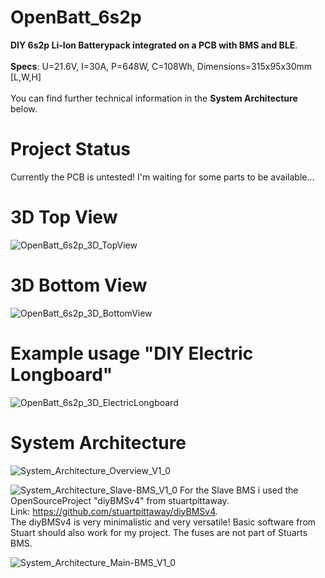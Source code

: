 # OpenBatt_6s2p

**DIY 6s2p Li-Ion Batterypack integrated on a PCB with BMS and BLE**.
<br />
<br />
**Specs**: U=21.6V, I=30A, P=648W, C=108Wh, Dimensions=315x95x30mm [L,W,H]
<br />
<br />
You can find further technical information in the **System Architecture** below.

# Project Status

Currently the PCB is untested! I'm waiting for some parts to be available... 

# 3D Top View

![OpenBatt_6s2p_3D_TopView](https://user-images.githubusercontent.com/108613519/177038933-394bf812-14e5-416e-8f4e-e9a5df584d60.png)

# 3D Bottom View

![OpenBatt_6s2p_3D_BottomView](https://user-images.githubusercontent.com/108613519/177038978-36c688a1-d463-4b06-bcc9-7e361f0db8e3.png)

# Example usage "DIY Electric Longboard"

![OpenBatt_6s2p_3D_ElectricLongboard](https://user-images.githubusercontent.com/108613519/177039099-7dec32df-2ebe-4c31-8aa8-50affc784a54.PNG)


# System Architecture

![System_Architecture_Overview_V1_0](https://user-images.githubusercontent.com/108613519/180645766-bccaa4cf-a095-4783-bde8-66f1c8bca6b8.png)

![System_Architecture_Slave-BMS_V1_0](https://user-images.githubusercontent.com/108613519/180645775-f840c8e0-802b-446c-bbea-c92667edcf96.png)
For the Slave BMS i used the OpenSourceProject "diyBMSv4" from stuartpittaway. 
<br />
Link: https://github.com/stuartpittaway/diyBMSv4.
<br />
The diyBMSv4 is very minimalistic and very versatile!
Basic software from Stuart should also work for my project.
The fuses are not part of Stuarts BMS.

![System_Architecture_Main-BMS_V1_0](https://user-images.githubusercontent.com/108613519/180645788-24095e9f-82e8-4e1d-984c-1f77652f2dbd.png)


